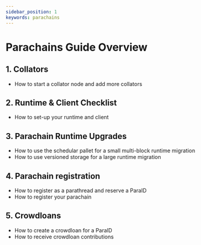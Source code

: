 ```yaml
---
sidebar_position: 1
keywords: parachains
---
```


# Parachains Guide Overview

## 1. Collators

- How to start a collator node and add more collators

## 2. Runtime & Client Checklist

- How to set-up your runtime and client

## 3. Parachain Runtime Upgrades
- How to use the schedular pallet for a small multi-block runtime migration
- How to use versioned storage for a large runtime migration


## 4. Parachain registration
- How to register as a parathread and reserve a ParaID
- How to register your parachain

## 5. Crowdloans

- How to create a crowdloan for a ParaID
- How to receive crowdloan contributions
